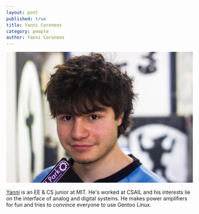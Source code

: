 ```yaml
---
layout: post
published: true
title: Yanni Coroneos
category: people
author: Yanni Coroneos
---
```


![profile.jpg](/assets/profile.jpg)

[Yanni](https://github.com/ycoroneos) is an EE & CS junior at MIT. He's worked at CSAIL and his interests lie on the interface of analog and digital systems. He makes power amplifiers for fun and tries to convince everyone to use Gentoo Linux.